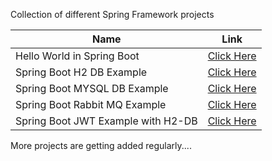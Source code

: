 Collection of different Spring Framework projects

|Name|Link|
|--|--|
| Hello World in Spring Boot |[Click Here](https://github.com/atharvasiddhabhatti/Springboot-Playground/tree/main/springboot-hello-world)  |
|Spring Boot H2 DB Example |[Click Here](https://github.com/atharvasiddhabhatti/Springboot-Playground/tree/main/springboot-demo-h2) |
|Spring Boot MYSQL DB Example |[Click Here](https://github.com/atharvasiddhabhatti/Springboot-Playground/tree/main/springboot-demo-mysql)|
|Spring Boot Rabbit MQ Example |[Click Here](https://github.com/atharvasiddhabhatti/Springboot-Playground/tree/main/springboot-demo-activemq)|
|Spring Boot JWT Example with H2-DB|[Click Here](https://github.com/atharvasiddhabhatti/Springboot-Playground/tree/main/springboot-demo-h2-jwt)|

More projects are getting added regularly....
